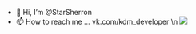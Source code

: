 - 👋 Hi, I’m @StarSherron
- 📫 How to reach me ... vk.com/kdm_developer \n
![](https://komarev.com/ghpvc/?username=StarSherron&color=blueviolet)

<!---
StarSherron/StarSherron is a ✨ special ✨ repository because its `README.md` (this file) appears on your GitHub profile.
You can click the Preview link to take a look at your changes.
--->
